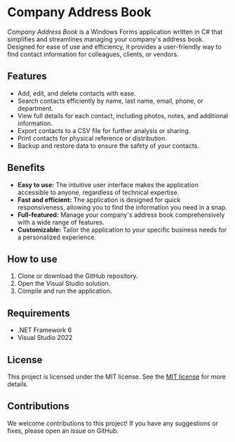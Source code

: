 # Company Address Book

*Company Address Book* is a Windows Forms application written in C# that simplifies and streamlines managing your company's address book. Designed for ease of use and efficiency, it provides a user-friendly way to find contact information for colleagues, clients, or vendors.

## Features
- Add, edit, and delete contacts with ease.
- Search contacts efficiently by name, last name, email, phone, or department.
- View full details for each contact, including photos, notes, and additional information.
- Export contacts to a CSV file for further analysis or sharing.
- Print contacts for physical reference or distribution.
- Backup and restore data to ensure the safety of your contacts.

## Benefits
- **Easy to use:** The intuitive user interface makes the application accessible to anyone, regardless of technical expertise.
- **Fast and efficient:** The application is designed for quick responsiveness, allowing you to find the information you need in a snap.
- **Full-featured:** Manage your company's address book comprehensively with a wide range of features.
- **Customizable:** Tailor the application to your specific business needs for a personalized experience.

## How to use
1. Clone or download the GitHub repository.
2. Open the Visual Studio solution.
3. Compile and run the application.

## Requirements
- .NET Framework 6
- Visual Studio 2022

## License
This project is licensed under the MIT license. See the [MIT license](https://opensource.org/licenses/MIT) for more details.

## Contributions
We welcome contributions to this project! If you have any suggestions or fixes, please open an issue on GitHub.
